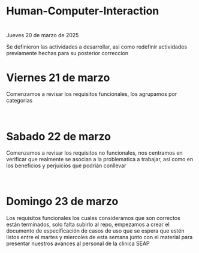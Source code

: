 # Human-Computer-Interaction

<H1></H1> Jueves 20 de marzo de 2025</H1>

<p>Se definieron las actividades a desarrollar, asi como redefinir actividades previamente hechas para su posterior correccion</p>

<H1>Viernes 21 de marzo</H1>
<p>Comenzamos a revisar los requisitos funcionales, los agrupamos por categorias</p><br>

<H1>Sabado 22 de marzo</H1>
<p>Comenzamos a revisar los requisitos no funcionales, nos centramos en verificar que realmente se asocian a la problematica a trabajar, así como en los beneficios y perjuicios que podrián conllevar</p><br>

<H1>Domingo 23 de marzo</H1>
<p>Los requisitos funcionales los cuales consideramos que son correctos están terminados, solo falta subirlo al repo, empezamos a crear el documento de especificación de casos de uso que se espera que estén listos entre el martes y miercoles de esta semana junto con el material para presentar nuestros avances al personal de la clinica SEAP</p><br>
